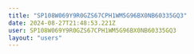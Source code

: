 ```yaml
---
title: "SP108W069Y9R0GZS67CPH1WM5G96BX0NB60335GQ3"
date: 2024-08-27T21:48:53.221Z
user: SP108W069Y9R0GZS67CPH1WM5G96BX0NB60335GQ3
layout: "users"
---
```

    
